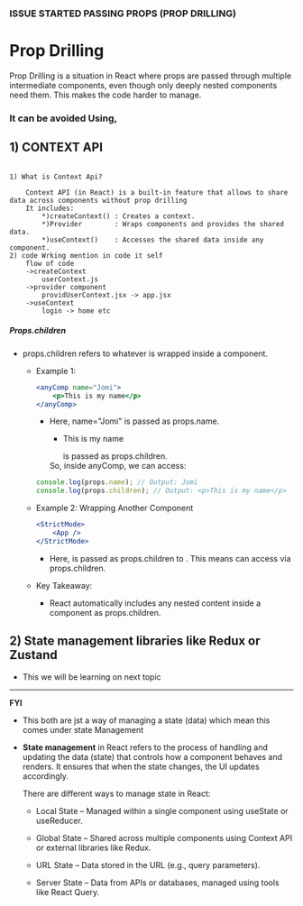 ### ISSUE STARTED PASSING PROPS (**PROP DRILLING**)

# Prop Drilling
Prop Drilling is a situation in React where props are passed through multiple intermediate components, even though only deeply nested components need them. This makes the code harder to manage. 

### It can be avoided Using,  

## 1) CONTEXT API

###### 
    1) What is Context Api?  

        Context API (in React) is a built-in feature that allows to share data across components without prop drilling
        It includes:
            *)createContext() : Creates a context.
            *)Provider        : Wraps components and provides the shared data.
            *)useContext()    : Accesses the shared data inside any component. 
    2) code Wrking mention in code it self 
        flow of code 
        ->createContext
            userContext.js 
        ->provider component 
            providUserContext.jsx -> app.jsx 
        ->useContext 
            login -> home etc 

##### Props.children
* props.children refers to whatever is wrapped inside a component.
    * Example 1:
        ``` jsx
        <anyComp name="Jomi"> 
            <p>This is my name</p> 
        </anyComp>
        ```
        * Here, name="Jomi" is passed as props.name.
            - <p>This is my name</p> is passed as props.children.
            So, inside anyComp, we can access:

        ```jsx
        console.log(props.name); // Output: Jomi
        console.log(props.children); // Output: <p>This is my name</p>
        ```

    * Example 2: Wrapping Another Component
        ```jsx
        <StrictMode> 
            <App /> 
        </StrictMode>
        ```
        * Here, <App /> is passed as props.children to <StrictMode>.
        This means <StrictMode> can access <App /> via props.children.
    * Key Takeaway:
        - React automatically includes any nested content inside a component as props.children.

    
## 2) State management libraries like Redux or Zustand
* This we will be learning on next topic

---
**FYI**
* This both are jst a way of managing a state (data)  which mean this comes under state Management 

- **State management** in React refers to the process of handling and updating the data (state) that controls how a component behaves and renders. It ensures that when the state changes, the UI updates accordingly.

    There are different ways to manage state in React:
    - Local State – Managed within a single component using useState or useReducer.

    - Global State – Shared across multiple components using Context API or external libraries like Redux.

    - URL State – Data stored in the URL (e.g., query parameters).

    - Server State – Data from APIs or databases, managed using tools like React Query.

